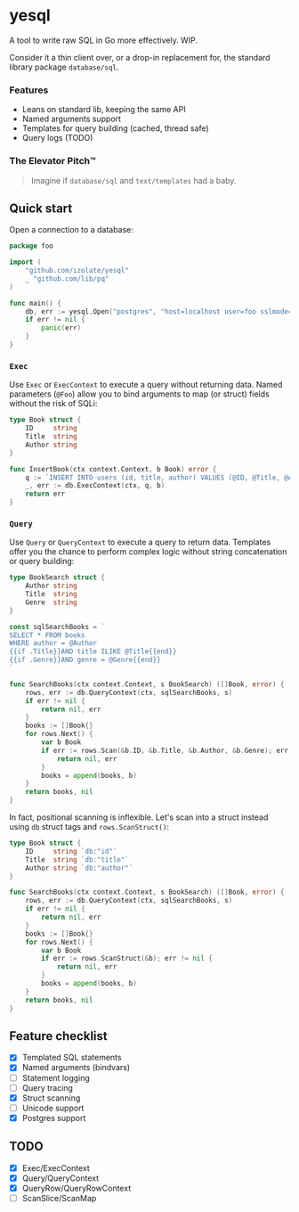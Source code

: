 # yesql

A tool to write raw SQL in Go more effectively. WIP.

Consider it a thin client over, or a drop-in replacement for, the standard library package `database/sql`.

### Features
* Leans on standard lib, keeping the same API
* Named arguments support
* Templates for query building (cached, thread safe)
* Query logs (TODO)

### The Elevator Pitch™

> Imagine if `database/sql` and `text/templates` had a baby.

## Quick start

Open a connection to a database:

```go
package foo

import (
    "github.com/izolate/yesql"
    _ "github.com/lib/pq"
)

func main() {
    db, err := yesql.Open("postgres", "host=localhost user=foo sslmode=disable")
    if err != nil {
        panic(err)
    }
}
```

### `Exec`

Use `Exec` or `ExecContext` to execute a query without returning data. Named parameters (`@Foo`) allow you to bind arguments to map (or struct) fields without the risk of SQLi:

```go
type Book struct {
    ID     string
    Title  string
    Author string
}

func InsertBook(ctx context.Context, b Book) error {
    q := `INSERT INTO users (id, title, author) VALUES (@ID, @Title, @Author)`
    _, err := db.ExecContext(ctx, q, b)
    return err
}
```

### `Query`

Use `Query` or `QueryContext` to execute a query to return data. Templates offer you the chance to perform complex logic without string concatenation or query building:

```go
type BookSearch struct {
    Author string    
    Title  string
    Genre  string
}

const sqlSearchBooks = `
SELECT * FROM books
WHERE author = @Author
{{if .Title}}AND title ILIKE @Title{{end}}
{{if .Genre}}AND genre = @Genre{{end}}
`

func SearchBooks(ctx context.Context, s BookSearch) ([]Book, error) {
    rows, err := db.QueryContext(ctx, sqlSearchBooks, s)
    if err != nil {
        return nil, err
    }
    books := []Book{}
    for rows.Next() {
        var b Book
        if err := rows.Scan(&b.ID, &b.Title, &b.Author, &b.Genre); err != nil {
            return nil, err
        }
        books = append(books, b)
    }
    return books, nil
}
```

In fact, positional scanning is inflexible. Let's scan into a struct instead using `db` struct tags and `rows.ScanStruct()`:

```go
type Book struct {
    ID     string `db:"id"`
    Title  string `db:"title"`
    Author string `db:"author"`
}

func SearchBooks(ctx context.Context, s BookSearch) ([]Book, error) {
    rows, err := db.QueryContext(ctx, sqlSearchBooks, s)
    if err != nil {
        return nil, err
    }
    books := []Book{}
    for rows.Next() {
        var b Book
        if err := rows.ScanStruct(&b); err != nil {
            return nil, err
        }
        books = append(books, b)
    }
    return books, nil
}
```

## Feature checklist

- [x] Templated SQL statements
- [x] Named arguments (bindvars)
- [ ] Statement logging
- [ ] Query tracing
- [x] Struct scanning
- [ ] Unicode support
- [x] Postgres support

## TODO

- [x] Exec/ExecContext
- [x] Query/QueryContext
- [x] QueryRow/QueryRowContext
- [ ] ScanSlice/ScanMap
